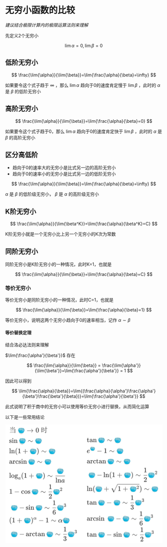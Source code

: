 # 无穷小函数的比较

*建议结合极限计算内的极限运算法则来理解*

先定义2个无穷小

$$
\lim{\alpha} = 0,\lim{\beta} =0
$$

## 低阶无穷小

$$
\frac{\lim{\alpha}}{\lim{\beta}}=\lim{\frac{\alpha}{\beta}=\infty}
$$

如果要令这个式子趋于 $\infty$ ，那么 $\lim{\alpha}$ 趋向于0的速度肯定慢于 $\lim{\beta}$ ，此时的 $\alpha$ 是 $\beta$ 的低阶无穷小

## 高阶无穷小

$$
\frac{\lim{\alpha}}{\lim{\beta}}=\lim{\frac{\alpha}{\beta}=0}
$$

如果要令这个式子趋于0，那么 $\lim{\alpha}$ 趋向于0的速度肯定快于 $\lim{\beta}$ ，此时的 $\alpha$ 是 $\beta$ 的高阶无穷小

## 区分高低阶

 - 趋向于0的速率大的无穷小是比式另一边的高阶无穷小
 - 趋向于0的速率小的无穷小是比式另一边的低阶无穷小

$$
\frac{\lim{\alpha}}{\lim{\beta}}=\lim{\frac{\alpha}{\beta}=\infty}
$$

$\alpha$ 是 $\beta$ 的低阶级无穷小， $\beta$ 是 $\alpha$ 的高阶级无穷小

## K阶无穷小

$$
\frac{\lim{\alpha}}{\lim{\beta^K}}=\lim{\frac{\alpha}{\beta^K}=C}
$$

K阶无穷小就是一个无穷小比上另一个无穷小的K次为常数

## 同阶无穷小

同阶无穷小是K阶无穷小的一种情况，此时K=1，也就是

$$
\frac{\lim{\alpha}}{\lim{\beta}}=\lim{\frac{\alpha}{\beta}=C}
$$

### 等价无穷小

等价无穷小是同阶无穷小的一种情况，此时C=1，也就是

$$
\frac{\lim{\alpha}}{\lim{\beta}}=\lim{\frac{\alpha}{\beta}=1}
$$

等价无穷小，说明这两个无穷小趋向于0的速率相当，记作 $\alpha \sim \beta$

#### 等价替换定理

结合洛必达法则来理解

$\lim{\frac{\alpha'}{\beta'}}$ 存在

$$
\frac{\lim{\alpha}}{\lim{\beta}} = \frac{\lim{\alpha'}}{\lim{\beta'}}=\lim{\frac{\alpha'}{\beta'}} = 1
$$

因此可以得到

$$
\lim{\frac{\alpha}{\beta}}=\lim{(\frac{\alpha}{\alpha'}\frac{\alpha'}{\beta'}\frac{\beta'}{\beta})}=\lim{\frac{\alpha'}{\beta'}}
$$

此式说明了积于商中的无穷小可以使用等价无穷小进行替换，从而简化运算

以下是一些常用结论

![等价无穷小](assets/等价无穷小.jpg)

